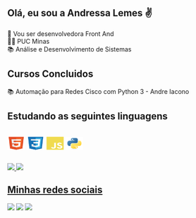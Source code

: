 ## Olá, eu sou a Andressa Lemes ✌ 

🤞 Vou ser desenvolvedora Front And <br>
👨‍🎓 PUC Minas <br>
📚 Análise e Desenvolvimento de Sistemas 

## Cursos Concluidos 
📚 Automação para Redes Cisco com Python 3 - Andre Iacono
<br>

## Estudando as seguintes linguagens 

<div style="display: inline_block"><br>
<img align="center" alt="andressa-HTML" height="30" width="40" src="https://raw.githubusercontent.com/devicons/devicon/master/icons/html5/html5-original.svg">
<img align="center" alt="andressa-CSS" height="30" width="40" src="https://raw.githubusercontent.com/devicons/devicon/master/icons/css3/css3-original.svg">
<img align="center" alt="andressa-Js" height="30" width="40" src="https://raw.githubusercontent.com/devicons/devicon/master/icons/javascript/javascript-plain.svg">
<img align="center" alt="andressa-Python" height="30" width="40" src="https://raw.githubusercontent.com/devicons/devicon/master/icons/python/python-original.svg">
</div>

##

<div style="display: inline_block">
  <a href="https://github.com/acllemes">
  <img height="150em" src="https://github-readme-stats.vercel.app/api?username=acllemes&show_icons=true&theme=dark&include_all_commits=true&count_private=true"/>
  <img height="150em" src="https://github-readme-stats.vercel.app/api/top-langs/?username=acllemes&layout=compact&langs_count=7&theme=dark"/>
</div>
  
## Minhas redes sociais
  
  <div>
  <a href="https://instagram.com/andressa__leemes/" target="_blank"><img src="https://img.shields.io/badge/-Instagram-%23E4405F?style=for-the-badge&logo=instagram&logoColor=white" target="_blank"></a>  
  <a href="https://www.linkedin.com/in/https://www.linkedin.com/in/andressa-lemes-b36b641b9//" target="_blank"><img src="https://img.shields.io/badge/-LinkedIn-%230077B5?style=for-the-badge&logo=linkedin&logoColor=white" target="_blank"></a> 
  <a href = "mailto:contatodevandressa@gmail.com"><img src="https://img.shields.io/badge/-Gmail-%23333?style=for-the-badge&logo=gmail&logoColor=white" target="_blank"></a>  
  </div>
